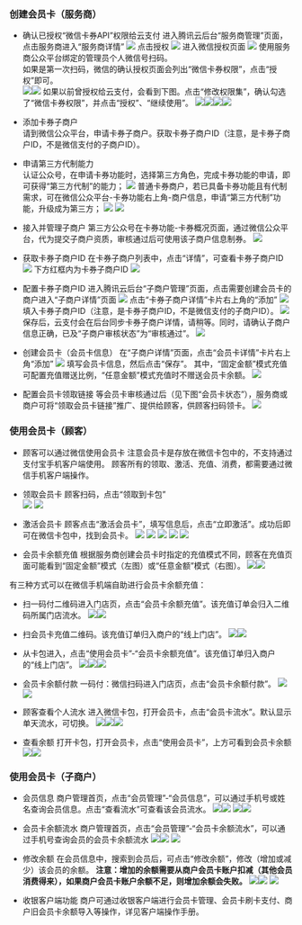 ### 创建会员卡（服务商）

- 确认已授权“微信卡券API”权限给云支付
进入腾讯云后台“服务商管理”页面，点击服务商进入“服务商详情”
![](https://main.qcloudimg.com/raw/5843cb7b703f4b57d6bd5f0ce0ce1328.png)
点击授权
![](https://main.qcloudimg.com/raw/f7347f7010fcf60f5c760a3eec33f345.png)
进入微信授权页面
![](https://main.qcloudimg.com/raw/f1b9f42314328c2e8d5832fc98f0a800.png)
使用服务商公众平台绑定的管理员个人微信号扫码。         
如果是第一次扫码，微信的确认授权页面会列出“微信卡券权限”，点击“授权”即可。        
![](https://main.qcloudimg.com/raw/f7514355f7c77fce648bf3e6413ecc41.png)![](https://main.qcloudimg.com/raw/95f661305ef687d3504dce5e516b24e0.png)
如果以前曾授权给云支付，会看到下图。点击“修改权限集”，确认勾选了“微信卡券权限”，并点击“授权”、“继续使用”。
![](https://main.qcloudimg.com/raw/c7d022fcf38f573325f18a77ae453b7d.png)![](https://main.qcloudimg.com/raw/d664eb061fa1f85f7c6d07cdfe7a348d.png)![](https://main.qcloudimg.com/raw/5dffba4a76c881ef3871d343595651b4.png)![](https://main.qcloudimg.com/raw/863945b403fae97cd837c4a2bd00e1e2.png)

- 添加卡券子商户       
请到微信公众平台，申请卡券子商户。获取卡券子商户ID（注意，是卡券子商户ID，不是微信支付的子商户ID）。
 - 申请第三方代制能力       
认证公众号，在申请卡券功能时，选择第三方角色，完成卡券功能的申请，即可获得“第三方代制”的能力；
![](https://main.qcloudimg.com/raw/b567149f0fc6940e91c03ffb08093ca5.png)
普通卡券商户，若已具备卡券功能且有代制需求，可在微信公众平台-卡券功能右上角-商户信息，申请“第三方代制”功能，升级成为第三方；
![](https://main.qcloudimg.com/raw/edb135a4854d772ce00eb840e78fec09.png)
![](https://main.qcloudimg.com/raw/8c88d2b3166d38351cc20a8c927d79ee.png)
 - 接入并管理子商户
第三方公众号在卡券功能-卡券概况页面，通过微信公众平台，代为提交子商户资质，审核通过后可使用该子商户信息制券。
![](https://main.qcloudimg.com/raw/5cf18bf915c403d2665a0299e51567bf.png)
 - 获取卡券子商户ID
在卡券子商户列表中，点击“详情”，可查看卡券子商户ID
 ![](https://main.qcloudimg.com/raw/1a057bd1e0cb30b0acd873b187eae534.png)
下方红框内为卡券子商户ID
 ![](https://main.qcloudimg.com/raw/dbaee01a32e733511d125131a70fdda5.png)
- 配置卡券子商户ID
进入腾讯云后台“子商户管理”页面，点击需要创建会员卡的商户进入“子商户详情”页面
 ![](https://main.qcloudimg.com/raw/bbb7e48f6515e55d93e13d1831129c88.png)
点击“卡券子商户详情”卡片右上角的“添加”
 ![](https://main.qcloudimg.com/raw/f48c7ee3e2cdb51fed4b4d6e8d056963.png)
填入卡券子商户ID（注意，是卡券子商户ID，不是微信支付的子商户ID）。
 ![](https://main.qcloudimg.com/raw/e10450d303b699288e4b44a33e56ef60.png)
保存后，云支付会在后台同步卡券子商户详情，请稍等。同时，请确认子商户信息正确，已及“子商户审核状态”为“审核通过”。
 ![](https://main.qcloudimg.com/raw/192dd57edfb756c313f01ee69d773b08.png)
- 创建会员卡（会员卡信息）
在“子商户详情”页面，点击“会员卡详情”卡片右上角“添加”
 ![](https://main.qcloudimg.com/raw/1b90409ab45975ad87d3d7cc8af38988.png)
填写会员卡信息，然后点击“保存”。
其中，“固定金额”模式充值可配置充值赠送比例，“任意金额”模式充值时不赠送会员卡余额。
 ![](https://main.qcloudimg.com/raw/854f2db6c0d1f89171be300a0efa8c3d.png)
- 配置会员卡领取链接
等会员卡审核通过后（见下图“会员卡状态”），服务商或商户可将“领取会员卡链接”推广、提供给顾客，供顾客扫码领卡。
![](https://main.qcloudimg.com/raw/2547c1161bae713cf85159c95ced01eb.png)

### 使用会员卡（顾客）
- 顾客可以通过微信使用会员卡
注意会员卡是存放在微信卡包中的，不支持通过支付宝手机客户端使用。
顾客所有的领取、激活、充值、消费，都需要通过微信手机客户端操作。

- 领取会员卡
顾客扫码，点击“领取到卡包”	
![](https://main.qcloudimg.com/raw/92232ca29aa4b6e8abcfd31730b618c0.png)
![](https://main.qcloudimg.com/raw/26847dc4063957204c20629a86cdac22.png)
- 激活会员卡
顾客点击“激活会员卡”，填写信息后，点击“立即激活”。成功后即可在微信卡包中，找到会员卡。
![](https://main.qcloudimg.com/raw/927ab6a93a97c34bff061fab9a85117f.png)
![](https://main.qcloudimg.com/raw/fa825d064bc61902631e17dfd9f0f027.png)
![](https://main.qcloudimg.com/raw/4195420880c444f72fec6bc80c6215bb.png)
![](https://main.qcloudimg.com/raw/26f7d28756943c313508eac6043c6108.png)
![](https://main.qcloudimg.com/raw/df25c4721a3d808cc51790ffa3e9b2ec.png)
- 会员卡余额充值
根据服务商创建会员卡时指定的充值模式不同，顾客在充值页面可能看到“固定金额”模式（左图）或“任意金额”模式（右图）。
![](https://main.qcloudimg.com/raw/02fbb2c89f8ed58219b29aee8a663932.png)![](https://main.qcloudimg.com/raw/3263c296584298b875034495b922b400.png)

有三种方式可以在微信手机端自助进行会员卡余额充值：
 - 扫一码付二维码进入门店页，点击“会员卡余额充值”。该充值订单会归入二维码所属门店流水。
 ![](https://main.qcloudimg.com/raw/88cbcc6c377d0627daa1f4460950995b.png)![](https://main.qcloudimg.com/raw/4f84f5871e6b67dbef7315612f808521.png)

 - 扫会员卡充值二维码。该充值订单归入商户的“线上门店”。
![](https://main.qcloudimg.com/raw/47526b632f1877ed80771f5521e470da.png)![](https://main.qcloudimg.com/raw/7966169ef2497cddd96b49d419e1fb5d.png)

 - 从卡包进入，点击“使用会员卡”-“会员卡余额充值”。该充值订单归入商户的“线上门店”。
![](https://main.qcloudimg.com/raw/78e55a3ed3838cfb7e597bdcba827f8d.png)![](https://main.qcloudimg.com/raw/e169be7cddeca32150cc7b1ab18f8b6c.png)![](https://main.qcloudimg.com/raw/d51697acfa4b8ea039e874a6936ad648.png)
  
- 会员卡余额付款
一码付：微信扫码进入门店页，点击“会员卡余额付款”。
![](https://main.qcloudimg.com/raw/9d53e61fcc7dcd68b722ef81ae9f5def.png)![](https://main.qcloudimg.com/raw/a5de876b7985ebd908d2628aef0ebdaf.png)
- 顾客查看个人流水
进入微信卡包，打开会员卡，点击“会员卡流水”。默认显示单天流水，可切换。
![](https://main.qcloudimg.com/raw/beecd09b0d54de2cdd8d2465e300c50d.png)![](https://main.qcloudimg.com/raw/b95cc3798d1cf83806e81d88cca8aa9f.png)![](https://main.qcloudimg.com/raw/01a4c4a78bd0f55bb77c3704e06ef044.png)
 
- 查看余额
打开卡包，打开会员卡，点击“使用会员卡”，上方可看到会员卡余额
![](https://main.qcloudimg.com/raw/7fb86b97efdc685d0dfcb8fcbc98e0cc.png)![](https://main.qcloudimg.com/raw/fd554ca7bed9d7af740d29fcd2620f4a.png)

### 使用会员卡（子商户）
- 会员信息
商户管理首页，点击“会员管理”-“会员信息”，可以通过手机号或姓名查询会员信息。点击“查看流水”可查看该会员流水。
![](https://main.qcloudimg.com/raw/7721189c733feaf35839992035a18bbc.png)![](https://main.qcloudimg.com/raw/74c439f608a809ddbde8421ba9bf7817.png)
![](https://main.qcloudimg.com/raw/0dfd64be508800ed74a9178c68fa4623.png)![](https://main.qcloudimg.com/raw/3da30151e20ff407bc5e4889cc1d486a.png)
   
- 会员卡余额流水
商户管理首页，点击“会员管理”-“会员卡余额流水”，可以通过手机号查询会员的会员卡余额流水
![](https://main.qcloudimg.com/raw/f0714dc7e5edc339fb6e96c751e390ed.png)![](https://main.qcloudimg.com/raw/fba36a643ae245915823e0762ec1943c.png)
![](https://main.qcloudimg.com/raw/d3652f04ee22e5c16ce389908a17184a.png) 
 

- 修改余额
在会员信息中，搜索到会员后，可点击“修改余额”，修改（增加或减少）该会员的余额。
**注意：增加的余额需要从商户会员卡账户扣减（其他会员消费得来），如果商户会员卡账户余额不足，则增加余额会失败。**
![](https://main.qcloudimg.com/raw/1794d516cc4228691aea407ed04cb74d.png)![](https://main.qcloudimg.com/raw/96455b6aabc164757519e04210ef8887.png)
![](https://main.qcloudimg.com/raw/4482993856ff33c5cd0b746dd7b5127c.png) 
 
 
- 收银客户端功能
商户可通过收银客户端进行会员卡管理、会员卡刷卡支付、商户旧会员卡余额导入等操作，详见客户端操作手册。

